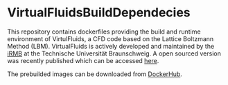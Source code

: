 # VirtualFluidsBuildDependecies

This repository contains dockerfiles providing the build and runtime environment of VirtulFluids, a CFD code based on the Lattice Boltzmann Method (LBM).
VirtualFluids is actively developed and maintained by the [iRMB](https://www.tu-braunschweig.de/irmb/forschung/virtualfluids) at the Technische Universität Braunschweig.
A open sourced version was recently published which can be accessed [here](https://git.rz.tu-bs.de/irmb/virtualfluids).



The prebuilded images can be downloaded from [DockerHub](https://registry.hub.docker.com/r/irmb/virtualfluids-deps-ubuntu20.04).